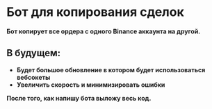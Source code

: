 # Бот для копирования сделок

**Бот копирует все ордера с одного Binance аккаунта на другой.**

## В будущем:

* **Будет большое обновление в котором будет использоваться вебсокеты**
* **Увеличить скорость и минимизировать ошибки**

**После того, как напишу бота выложу весь код.**
